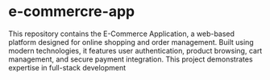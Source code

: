 # e-commercre-app
This repository contains the E-Commerce Application, a web-based platform designed for online shopping and order management. Built using modern technologies, it features user authentication, product browsing, cart management, and secure payment integration. This project demonstrates expertise in full-stack development
